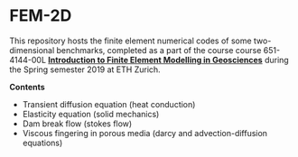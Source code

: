 # FEM-2D
This repository hosts the finite element numerical codes of some two-dimensional benchmarks, completed as a part of the course 
course 651-4144-00L [__Introduction to Finite Element Modelling in Geosciences__](http://jupiter.ethz.ch/~gfdteaching/femblockcourse/2019/) during the Spring semester 2019 at ETH Zurich.

**Contents**
- Transient diffusion equation (heat conduction) 
- Elasticity equation (solid mechanics)
- Dam break flow (stokes flow)
- Viscous fingering in porous media (darcy and advection-diffusion equations) 
